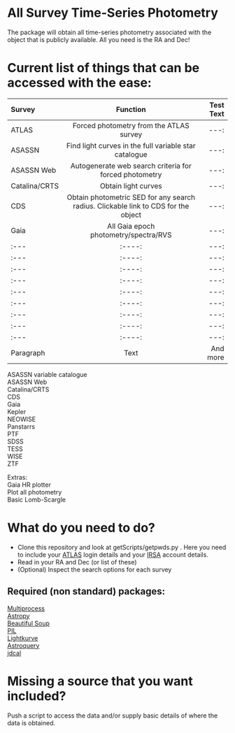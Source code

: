 # All Survey Time-Series Photometry
The package will obtain all time-series photometry associated with the object that is publicly available. All you need is the RA and Dec!

  
# Current list of things that can be accessed with the ease:  

| Survey      | Function  | Test Text     |
| :---        |    :----:   |          ---: |
| ATLAS        |    Forced photometry from the ATLAS survey     |          ---: |
| ASASSN        |    Find light curves in the full variable star catalogue     |          ---: |
| ASASSN Web        |    Autogenerate web search criteria for forced photometry   |          ---: |
| Catalina/CRTS        |    Obtain light curves   |          ---: |
| CDS        |    Obtain photometric SED for any search radius. Clickable link to CDS for the object   |          ---: |
| Gaia        |    All Gaia epoch photometry/spectra/RVS   |          ---: |
| :---        |    :----:   |          ---: |
| :---        |    :----:   |          ---: |
| :---        |    :----:   |          ---: |
| :---        |    :----:   |          ---: |
| :---        |    :----:   |          ---: |
| :---        |    :----:   |          ---: |
| :---        |    :----:   |          ---: |
| :---        |    :----:   |          ---: |
| :---        |    :----:   |          ---: |
| Paragraph   | Text        | And more      |  


  
ASASSN variable catalogue  
ASASSN Web  
Catalina/CRTS  
CDS  
Gaia  
Kepler  
NEOWISE  
Panstarrs  
PTF  
SDSS  
TESS  
WISE  
ZTF  


Extras:  
Gaia HR plotter  
Plot all photometry  
Basic Lomb-Scargle  





# What do you need to do?
- Clone this repository and look at getScripts/getpwds.py  . Here you need to include your [ATLAS](https://fallingstar-data.com/forcedphot/) login details and your [IRSA](https://irsa.ipac.caltech.edu/Missions/ztf.html) account details.
- Read in your RA and Dec (or list of these)
- (Optional) Inspect the search options for each survey
 

## Required (non standard) packages:
[Multiprocess](https://pypi.org/project/multiprocess/)  
[Astropy](https://docs.astropy.org/en/stable/install.html)  
[Beautiful Soup](https://pypi.org/project/beautifulsoup4/)  
[PIL](https://pypi.org/project/Pillow/)  
[Lightkurve](https://docs.lightkurve.org/about/install.html)  
[Astroquery](https://astroquery.readthedocs.io/en/latest/)  
[jdcal](https://pypi.org/project/jdcal/)  


# Missing a source that you want included?
Push a script to access the data and/or supply basic details of where the data is obtained.


